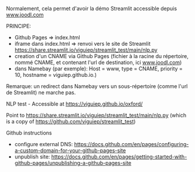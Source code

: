 Normalement, cela permet d'avoir la démo Streamlit accessible depuis www.joodl.com

PRINCIPE:
- Github Pages => index.html
- iframe dans index.html => renvoi vers le site de Streamlit https://share.streamlit.io/viguiep/streamlit_test/main/nlp.py
- creation d'un CNAME via Github Pages (fichier à la racine du répertoire, nommé CNAME, et contenant l'url de destination, ici www.joodl.com)
- dans Namebay (par exemple): Host = www, type = CNAME, priority = 10, hostname = viguiep.github.io.)

Remarque: un redirect dans Namebay vers un sous-répertoire (comme l'url de Streamlit) ne marche pas.

NLP test - 
Accessible at https://viguiep.github.io/oxford/

Point to https://share.streamlit.io/viguiep/streamlit_test/main/nlp.py
(which is a copy of https://github.com/viguiep/streamlit_test)

Github instructions
- configure external DNS: https://docs.github.com/en/pages/configuring-a-custom-domain-for-your-github-pages-site
- unpublish site: https://docs.github.com/en/pages/getting-started-with-github-pages/unpublishing-a-github-pages-site
